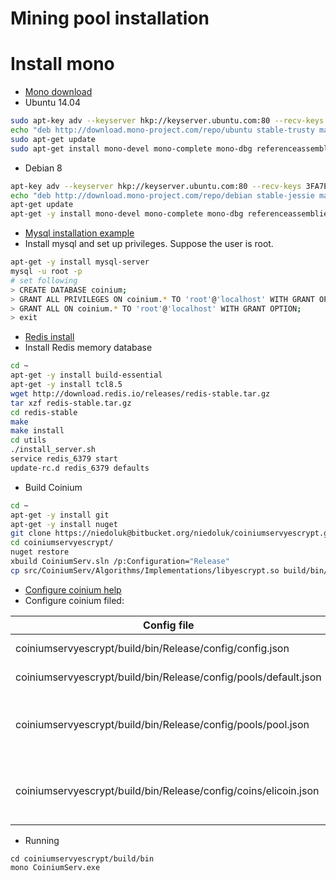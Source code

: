 Mining pool installation
====================

# Install mono


+ [Mono download](http://www.mono-project.com/download/stable/)
+ Ubuntu 14.04

```bash
sudo apt-key adv --keyserver hkp://keyserver.ubuntu.com:80 --recv-keys 3FA7E0328081BFF6A14DA29AA6A19B38D3D831EF
echo "deb http://download.mono-project.com/repo/ubuntu stable-trusty main" | sudo tee /etc/apt/sources.list.d/mono-official-stable.list
sudo apt-get update
sudo apt-get install mono-devel mono-complete mono-dbg referenceassemblies-pcl mono-xsp4 ca-certificates-mono
```
+ Debian 8
```bash
apt-key adv --keyserver hkp://keyserver.ubuntu.com:80 --recv-keys 3FA7E0328081BFF6A14DA29AA6A19B38D3D831EF
echo "deb http://download.mono-project.com/repo/debian stable-jessie main" | tee /etc/apt/sources.list.d/mono-official-stable.list
apt-get update
apt-get -y install mono-devel mono-complete mono-dbg referenceassemblies-pcl mono-xsp4 ca-certificates-mono
```
+ [Mysql installation example](https://linode.com/docs/databases/mysql/how-to-install-mysql-on-debian-8/)
+ Install mysql and set up privileges. Suppose the user is root.

```bash
apt-get -y install mysql-server
mysql -u root -p
# set following
> CREATE DATABASE coinium;
> GRANT ALL PRIVILEGES ON coinium.* TO 'root'@'localhost' WITH GRANT OPTION;
> GRANT ALL ON coinium.* TO 'root'@'localhost' WITH GRANT OPTION;
> exit
```

+ [Redis install](https://www.digitalocean.com/community/tutorials/how-to-install-and-use-redis)
+ Install Redis memory database

```bash
cd ~
apt-get -y install build-essential
apt-get -y install tcl8.5
wget http://download.redis.io/releases/redis-stable.tar.gz
tar xzf redis-stable.tar.gz
cd redis-stable
make
make install
cd utils
./install_server.sh
service redis_6379 start
update-rc.d redis_6379 defaults
```
+ Build Coinium

```bash
cd ~
apt-get -y install git
apt-get -y install nuget
git clone https://niedoluk@bitbucket.org/niedoluk/coiniumservyescrypt.git
cd coiniumservyescrypt/
nuget restore
xbuild CoiniumServ.sln /p:Configuration="Release"
cp src/CoiniumServ/Algorithms/Implementations/libyescrypt.so build/bin/Release
```
+ [Configure coinium help](https://github.com/bonesoul/CoiniumServ/wiki/Configuration)
+ Configure coinium filed:

Config file                                                             | Description                                                          | Link
------------------------------------------------------------------------|----------------------------------------------------------------------|------------------
coiniumservyescrypt/build/bin/Release/config/config.json                | General config file                                                  | [config.json](https://raw.githubusercontent.com/lukasniedoba/altcoingenerator/master/configpoolexamples/config.json)
coiniumservyescrypt/build/bin/Release/config/pools/default.json         | Main pool config                                                     | [default.json](https://raw.githubusercontent.com/lukasniedoba/altcoingenerator/master/configpoolexamples/pools/default.json)
coiniumservyescrypt/build/bin/Release/config/pools/pool.json            | Per pool config file (there could be more pools)                     | [pool.json](https://raw.githubusercontent.com/lukasniedoba/altcoingenerator/master/configpoolexamples/pools/pool.json)
coiniumservyescrypt/build/bin/Release/config/coins/elicoin.json         | Coin confuguration file. You must create this file                   | [elicoin.json](https://raw.githubusercontent.com/lukasniedoba/altcoingenerator/master/configpoolexamples/coins/elicoin.json)


+ Running
```
cd coiniumservyescrypt/build/bin
mono CoiniumServ.exe
